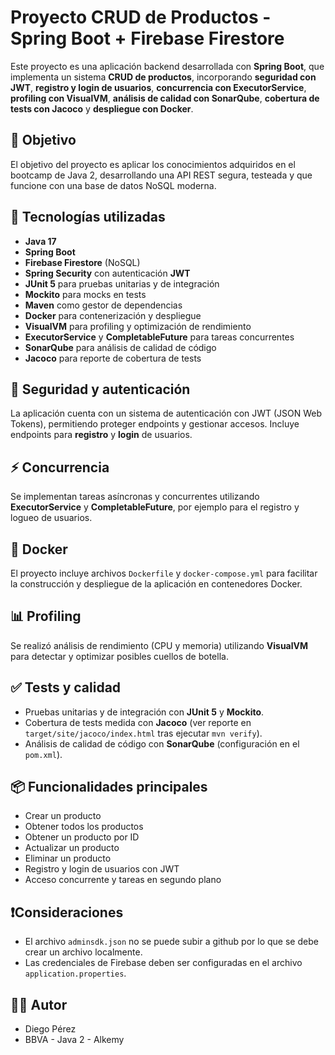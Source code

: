 # Proyecto CRUD de Productos - Spring Boot + Firebase Firestore

Este proyecto es una aplicación backend desarrollada con **Spring Boot**, que implementa un sistema **CRUD de productos**,
incorporando **seguridad con JWT**, **registro y login de usuarios**, **concurrencia con ExecutorService**, **profiling con VisualVM**, **análisis de calidad con SonarQube**, **cobertura de tests con Jacoco** y **despliegue con Docker**.

## 🚀 Objetivo

El objetivo del proyecto es aplicar los conocimientos adquiridos en el bootcamp de Java 2, desarrollando una API REST
segura, testeada y que funcione con una base de datos NoSQL moderna.

## 🧱 Tecnologías utilizadas

- **Java 17**
- **Spring Boot**
- **Firebase Firestore** (NoSQL)
- **Spring Security** con autenticación **JWT**
- **JUnit 5** para pruebas unitarias y de integración
- **Mockito** para mocks en tests
- **Maven** como gestor de dependencias
- **Docker** para contenerización y despliegue
- **VisualVM** para profiling y optimización de rendimiento
- **ExecutorService** y **CompletableFuture** para tareas concurrentes
- **SonarQube** para análisis de calidad de código
- **Jacoco** para reporte de cobertura de tests

## 🔐 Seguridad y autenticación

La aplicación cuenta con un sistema de autenticación con JWT (JSON Web Tokens), permitiendo proteger endpoints y
gestionar accesos. Incluye endpoints para **registro** y **login** de usuarios.

## ⚡ Concurrencia

Se implementan tareas asíncronas y concurrentes utilizando **ExecutorService** y **CompletableFuture**, por ejemplo para el registro y logueo de usuarios.

## 🐳 Docker

El proyecto incluye archivos `Dockerfile` y `docker-compose.yml` para facilitar la construcción y despliegue de la aplicación en contenedores Docker.

## 📊 Profiling

Se realizó análisis de rendimiento (CPU y memoria) utilizando **VisualVM** para detectar y optimizar posibles cuellos de botella.

## ✅ Tests y calidad

- Pruebas unitarias y de integración con **JUnit 5** y **Mockito**.
- Cobertura de tests medida con **Jacoco** (ver reporte en `target/site/jacoco/index.html` tras ejecutar `mvn verify`).
- Análisis de calidad de código con **SonarQube** (configuración en el `pom.xml`).

## 📦 Funcionalidades principales

- Crear un producto
- Obtener todos los productos
- Obtener un producto por ID
- Actualizar un producto
- Eliminar un producto
- Registro y login de usuarios con JWT
- Acceso concurrente y tareas en segundo plano

## ❗Consideraciones

- El archivo `adminsdk.json` no se puede subir a github por lo que se debe crear un archivo localmente.
- Las credenciales de Firebase deben ser configuradas en el archivo `application.properties`.

## 🧑‍💻 Autor

- Diego Pérez
- BBVA - Java 2 - Alkemy